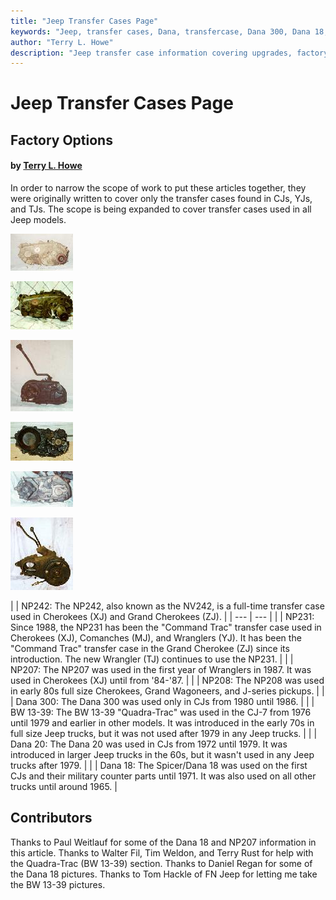 ```yaml
---
title: "Jeep Transfer Cases Page"
keywords: "Jeep, transfer cases, Dana, transfercase, Dana 300, Dana 18, New Process, New Venture"
author: "Terry L. Howe"
description: "Jeep transfer case information covering upgrades, factory options, and essential information."
---
```


# Jeep Transfer Cases Page

## Factory Options

#### by [Terry L. Howe](mailto:txh3202@worldnet.att.net)

In order to narrow the scope of work to put these articles together,
they were originally written to cover only the transfer cases found in
CJs, YJs, and TJs.  The scope is being expanded to cover transfer
cases used in all Jeep models.

[](/xfer/np242.html)

![NP231](/xfer/np231bT.jpg)[](/xfer/np231.html)

![NP207](/xfer/np207bT.jpg)[](/xfer/np207.html)

[](/xfer/np208.html)

![Dana 300](/xfer/d300bT.jpg)[](/xfer/d300.html)

![13-39 back](/xfer/bw13393_.jpg)[](/xfer/qtrac.html)

![Dana 20](/xfer/d20bT.jpg)[](/xfer/d20.html)

![Dana 18](/xfer/d18b_.jpg)[](/xfer/d18.html)

|  | NP242:  The NP242, also
known as the NV242, is a full-time transfer case used in Cherokees (XJ)
and Grand Cherokees (ZJ). |
| --- | --- |
|  | NP231:  Since 1988, the NP231
has been the "Command Trac" transfer case used in Cherokees (XJ),
Comanches (MJ), and Wranglers (YJ).  It has been the "Command Trac"
transfer case in the Grand Cherokee (ZJ) since its introduction.  The
new Wrangler (TJ) continues to use the NP231. |
|  | NP207:  The NP207 was used in
the first year of Wranglers in 1987.  It was used in Cherokees (XJ)
until from '84-'87. |
|  | NP208:  The NP208 was used in
early 80s full size Cherokees, Grand Wagoneers, and J-series pickups. |
|  | Dana 300:  The Dana 300 was
used only in CJs from 1980 until 1986. |
|  | BW 13-39:  The BW 13-39
"Quadra-Trac" was used in the CJ-7 from 1976 until 1979 and earlier in
other models.  It was introduced in the early 70s in full size
Jeep trucks, but it was not used after 1979 in any Jeep trucks. |
|  | Dana 20:  The Dana 20 was
used in CJs from 1972 until 1979.  It was introduced in larger Jeep
trucks in the 60s, but it wasn't used in any Jeep trucks after 1979. |
|  | Dana 18:  The Spicer/Dana 18
was used on the first CJs and their military counter parts until 1971.
It was also used on all other trucks until around 1965. |

## Contributors

Thanks to Paul Weitlauf for some of the Dana 18 and NP207 information
in this article.  Thanks to Walter Fil, Tim Weldon, and Terry Rust for
help with  the Quadra-Trac (BW 13-39) section. Thanks to Daniel Regan
for some of the Dana 18 pictures.  Thanks to Tom Hackle of FN Jeep for
letting me take the BW 13-39 pictures.